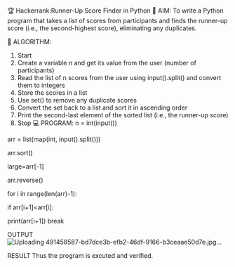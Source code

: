 🏆 Hackerrank:Runner-Up Score Finder in Python
🎯 AIM:
To write a Python program that takes a list of scores from participants and finds the runner-up score (i.e., the second-highest score), eliminating any duplicates.

🧠 ALGORITHM:
1. Start
2. Create a variable n and get its value from the user (number of participants)
3. Read the list of n scores from the user using input().split() and convert them to integers
4. Store the scores in a list
5. Use set() to remove any duplicate scores
6. Convert the set back to a list and sort it in ascending order
7. Print the second-last element of the sorted list (i.e., the runner-up score)
8. Stop
💻 PROGRAM:
n = int(input())

arr = list(map(int, input().split()))

arr.sort()

large=arr[-1]

arr.reverse()

for i in range(len(arr)-1):

if arr[i+1]<arr[i]:

print(arr[i+1])
    break

OUTPUT
![Uploading 491458587-bd7dce3b-efb2-46df-9166-b3ceaae50d7e.jpg…]()


RESULT
Thus the program is excuted and verified.
